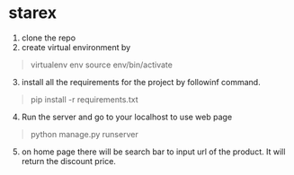 # starex

1. clone the repo
2. create virtual environment by 
  > virtualenv env
  >source env/bin/activate
3. install all the requirements for the project by followinf command. 
  > pip install -r requirements.txt 

4. Run the server and go to your localhost to use web page 
  > python manage.py runserver

5. on home page there will be search bar to input url of the product. It will return the discount price.
